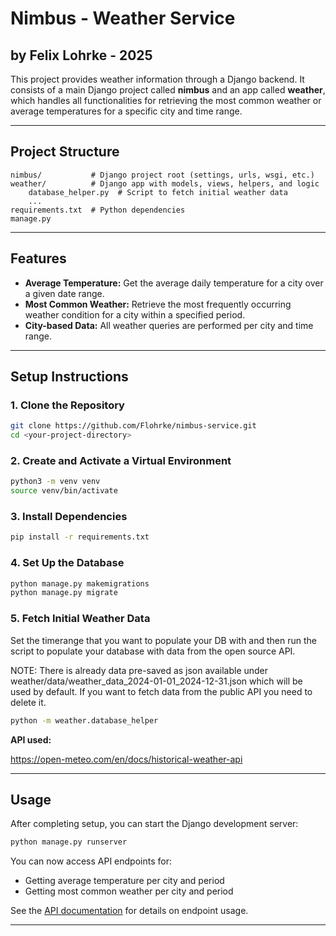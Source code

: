 # Nimbus - Weather Service
## by Felix Lohrke - 2025

This project provides weather information through a Django backend.
It consists of a main Django project called **nimbus** and an app called **weather**, which handles all functionalities 
for retrieving the most common weather or average temperatures for a specific city and time range.

---

## Project Structure

```
nimbus/           # Django project root (settings, urls, wsgi, etc.)
weather/          # Django app with models, views, helpers, and logic
    database_helper.py  # Script to fetch initial weather data
    ...
requirements.txt  # Python dependencies
manage.py
```

---

## Features

* **Average Temperature:** Get the average daily temperature for a city over a given date range.
* **Most Common Weather:** Retrieve the most frequently occurring weather condition for a city within a specified period.
* **City-based Data:** All weather queries are performed per city and time range.

---

## Setup Instructions

### 1. Clone the Repository

```sh
git clone https://github.com/Flohrke/nimbus-service.git
cd <your-project-directory>
```

### 2. Create and Activate a Virtual Environment

```sh
python3 -m venv venv
source venv/bin/activate 
```

### 3. Install Dependencies

```sh
pip install -r requirements.txt
```

### 4. Set Up the Database

```sh
python manage.py makemigrations
python manage.py migrate
```

### 5. Fetch Initial Weather Data

Set the timerange that you want to populate your DB with and then run the script to populate your database with data 
from the open source API.

NOTE: There is already data pre-saved as json available under weather/data/weather_data_2024-01-01_2024-12-31.json 
which will be used by default. If you want to fetch data from the public API you need to delete it.
```sh
python -m weather.database_helper
```

**API used:**

https://open-meteo.com/en/docs/historical-weather-api

---

## Usage

After completing setup, you can start the Django development server:

```sh
python manage.py runserver
```

You can now access API endpoints for:

* Getting average temperature per city and period
* Getting most common weather per city and period

See the [API documentation](API.md) for details on endpoint usage.

---

